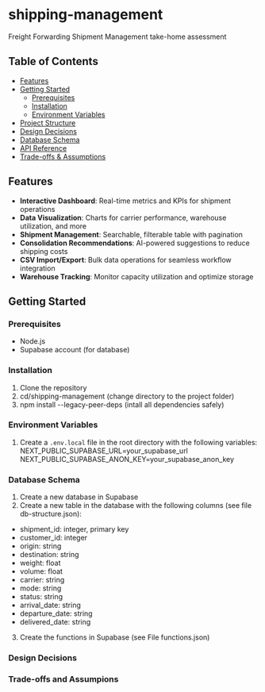 # shipping-management

Freight Forwarding Shipment Management take-home assessment

## Table of Contents

- [Features](#features)
- [Getting Started](#getting-started)
  - [Prerequisites](#prerequisites)
  - [Installation](#installation)
  - [Environment Variables](#environment-variables)
- [Project Structure](#project-structure)
- [Design Decisions](#design-decisions)
- [Database Schema](#database-schema)
- [API Reference](#api-reference)
- [Trade-offs & Assumptions](#trade-offs--assumptions)

## Features

- **Interactive Dashboard**: Real-time metrics and KPIs for shipment operations
- **Data Visualization**: Charts for carrier performance, warehouse utilization, and more
- **Shipment Management**: Searchable, filterable table with pagination
- **Consolidation Recommendations**: AI-powered suggestions to reduce shipping costs
- **CSV Import/Export**: Bulk data operations for seamless workflow integration
- **Warehouse Tracking**: Monitor capacity utilization and optimize storage

## Getting Started

### Prerequisites

- Node.js
- Supabase account (for database)

### Installation

1. Clone the repository
2. cd/shipping-management (change directory to the project folder)
3. npm install --legacy-peer-deps (intall all dependencies safely)

### Environment Variables

1. Create a `.env.local` file in the root directory with the following variables:
   NEXT_PUBLIC_SUPABASE_URL=your_supabase_url
   NEXT_PUBLIC_SUPABASE_ANON_KEY=your_supabase_anon_key

### Database Schema

1. Create a new database in Supabase
2. Create a new table in the database with the following columns (see file db-structure.json):

- shipment_id: integer, primary key
- customer_id: integer
- origin: string
- destination: string
- weight: float
- volume: float
- carrier: string
- mode: string
- status: string
- arrival_date: string
- departure_date: string
- delivered_date: string


3. Create the functions in Supabase (see File functions.json)

### Design Decisions


### Trade-offs and Assumpions



